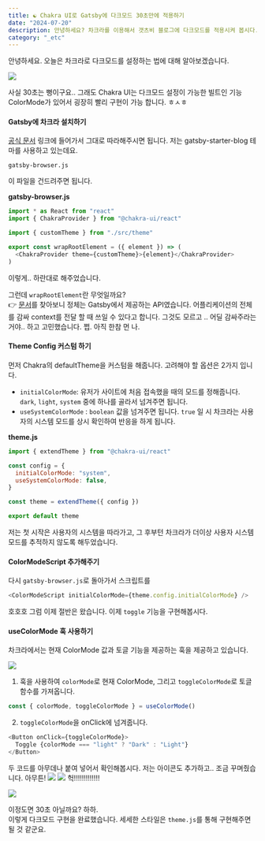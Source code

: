 ```yaml
---
title: ☯ Chakra UI로 Gatsby에 다크모드 30초만에 적용하기
date: "2024-07-20"
description: 안녕하세요? 차크라를 이용해서 갯츠비 블로그에 다크모드를 적용시켜 봅시다. 모두 소등 블로그 샷다 내려.
category: "_etc"
---
```


안녕하세요. 오늘은 차크라로 다크모드를 설정하는 법에 대해 알아보겠습니다.

![](https://i.imgur.com/LnzMPM8.png)

사실 30초는 뻥이구요.. 그래도 Chakra UI는 다크모드 설정이 가능한 빌트인 기능 ColorMode가 있어서 굉장히 빨리 구현이 가능 합니다. ㅎㅅㅎ

#### Gatsby에 차크라 설치하기

[공식 문서](https://v2.chakra-ui.com/getting-started/gatsby-guide) 링크에 들어가서 그대로 따라해주시면 됩니다. 저는 gatsby-starter-blog 테마를 사용하고 있는데요.

```
gatsby-browser.js
```

이 파일을 건드려주면 됩니다.

**gatsby-browser.js**

```js
import * as React from "react"
import { ChakraProvider } from "@chakra-ui/react"

import { customTheme } from "./src/theme"

export const wrapRootElement = ({ element }) => (
  <ChakraProvider theme={customTheme}>{element}</ChakraProvider>
)
```

이렇게.. 하란대로 해주었습니다.

그런데 `wrapRootElement`란 무엇일까요?  
👉 [문서](https://www.gatsbyjs.com/docs/reference/config-files/gatsby-browser/#wrapRootElement)를 찾아보니 정체는 Gatsby에서 제공하는 API였습니다. 어플리케이션의 전체를 감싸 context를 전달 할 때 쓰일 수 있다고 합니다. 그것도 모르고 .. 어딜 감싸주라는거야.. 하고 고민했습니다. 쩝. 아직 한참 먼 나.

#### Theme Config 커스텀 하기

먼저 Chakra의 defaultTheme을 커스텀을 해줍니다. 고려해야 할 옵션은 2가지 입니다.

- `initialColorMode`: 유저가 사이트에 처음 접속했을 때의 모드를 정해줍니다. `dark`, `light`, `system` 중에 하나를 골라서 넘겨주면 됩니다.
- `useSystemColorMode` : `boolean` 값을 넘겨주면 됩니다. `true` 일 시 차크라는 사용자의 시스템 모드를 상시 확인하여 반응을 하게 됩니다.

**theme.js**

```js
import { extendTheme } from "@chakra-ui/react"

const config = {
  initialColorMode: "system",
  useSystemColorMode: false,
}

const theme = extendTheme({ config })

export default theme
```

저는 첫 시작은 사용자의 시스템을 따라가고, 그 후부턴 차크라가 더이상 사용자 시스템 모드를 추적하지 않도록 해두었습니다.

#### ColorModeScript 추가해주기

다시 `gatsby-browser.js`로 돌아가서 스크립트를

```js
<ColorModeScript initialColorMode={theme.config.initialColorMode} />
```

호호호 그럼 이제 절반은 왔습니다. 이제 `toggle` 기능을 구현해봅시다.

#### useColorMode 훅 사용하기

차크라에서는 현재 ColorMode 값과 토글 기능을 제공하는 훅을 제공하고 있습니다.

![](https://i.imgur.com/TtNadzH.png)

1. 훅을 사용하여 `colorMode`로 현재 ColorMode, 그리고 `toggleColorMode`로 토글 함수를 가져옵니다.

```js
const { colorMode, toggleColorMode } = useColorMode()
```

2. `toggleColorMode`을 onClick에 넘겨줍니다.

```js
<Button onClick={toggleColorMode}>
  Toggle {colorMode === "light" ? "Dark" : "Light"}
</Button>
```

두 코드를 아무데나 붙여 넣어서 확인해봅시다. 저는 아이콘도 추가하고.. 조금 꾸며줬습니다. 아무튼!
![](https://i.imgur.com/u2OFPLk.png)
![](https://i.imgur.com/Ka5VVM8.png)
헉!!!!!!!!!!!!!

![](https://i.imgur.com/vsytmhj.png)

이정도면 30초 아닐까요? 하하.  
이렇게 다크모드 구현을 완료했습니다. 세세한 스타일은 `theme.js`를 통해 구현해주면 될 것 같군요.
